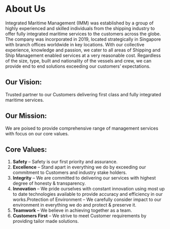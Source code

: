 # About Us

Integrated Maritime Management (IMM) was established by a group of highly experienced and skilled individuals from the shipping industry to offer fully integrated maritime services to the customers across the globe. The company was incorporated in 2019, located strategically in Singapore with branch offices worldwide in key locations. With our collective experience, knowledge and passion, we cater to all areas of Shipping and Ship Management enabled services at a very reasonable cost. Regardless of the size, type, built and nationality of the vessels and crew, we can provide end to end solutions exceeding our customers’ expectations.

## Our Vision: 
Trusted partner to our Customers delivering first class and fully integrated maritime services.
## Our Mission:
We are poised to provide comprehensive range of management services with focus on our core values. 
## Core Values:
1. **Safety** – Safety is our first priority and assurance.
2. **Excellence** – Stand apart in everything we do by exceeding our commitment to Customers and industry stake holders. 
3. **Integrity** – We are committed to delivering our services with highest degree of honesty & transparency.  
4. **Innovation** – We pride ourselves with constant innovation using most up to date technologies available to provide accuracy and efficiency in our works.Protection of Environment – We carefully consider impact to our environment in everything we do and protect & preserve it. 
5. **Teamwork** – We believe in achieving together as a team. 
6. **Customers First** – We strive to meet Customer requirements by providing tailor made solutions.
